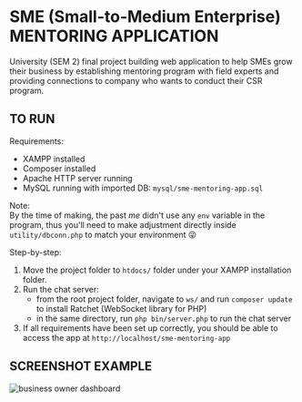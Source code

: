 # SME (Small-to-Medium Enterprise) MENTORING APPLICATION
University (SEM 2) final project building web application to help SMEs grow their business by establishing mentoring program with field experts and providing connections to company who wants to conduct their CSR program. 

## TO RUN
Requirements:
- XAMPP installed
- Composer installed
- Apache HTTP server running
- MySQL running with imported DB: ```mysql/sme-mentoring-app.sql```

  
Note:<br />
By the time of making, the past _me_ didn't use any ```env``` variable in the program, thus you'll need to make adjustment directly inside ```utility/dbconn.php``` to match your environment 😜

Step-by-step:
1. Move the project folder to ```htdocs/``` folder under your XAMPP installation folder.
2. Run the chat server: 
    - from the root project folder, navigate to ```ws/``` and run ```composer update``` to install Ratchet (WebSocket library for PHP)
    - in the same directory, run ```php bin/server.php``` to run the chat server
3. If all requirements have been set up correctly, you should be able to access the app at ```http://localhost/sme-mentoring-app```

## SCREENSHOT EXAMPLE
<img alt="business owner dashboard" src="https://user-images.githubusercontent.com/85065433/175504914-7798408a-68c7-4d7c-93cc-193bae8455e6.PNG" />

